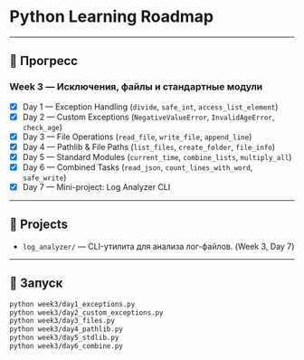 # Python Learning Roadmap

---

## 📅 Прогресс

### Week 3 — Исключения, файлы и стандартные модули
- [x] Day 1 — Exception Handling (`divide`, `safe_int`, `access_list_element`)
- [x] Day 2 — Custom Exceptions (`NegativeValueError`, `InvalidAgeError`, `check_age`)
- [x] Day 3 — File Operations (`read_file`, `write_file`, `append_line`)
- [x] Day 4 — Pathlib & File Paths (`list_files`, `create_folder`, `file_info`)
- [x] Day 5 — Standard Modules (`current_time`, `combine_lists`, `multiply_all`)
- [x] Day 6 — Combined Tasks (`read_json`, `count_lines_with_word`, `safe_write`)
- [x] Day 7 — Mini-project: Log Analyzer CLI

---

## 📂 Projects
- `log_analyzer/` — CLI-утилита для анализа лог-файлов. (Week 3, Day 7)

---

## 🚀 Запуск
```bash
python week3/day1_exceptions.py
python week3/day2_custom_exceptions.py
python week3/day3_files.py
python week3/day4_pathlib.py
python week3/day5_stdlib.py
python week3/day6_combine.py
